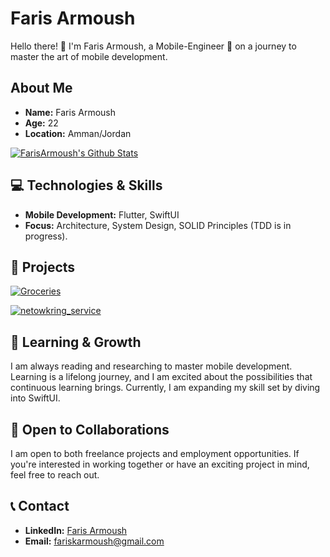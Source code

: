 # Faris Armoush

Hello there! 👋 I'm Faris Armoush, a Mobile-Engineer 📱 on a journey to master the art of mobile development.

## About Me

- **Name:** Faris Armoush
- **Age:** 22
- **Location:** Amman/Jordan

[![FarisArmoush's Github Stats](https://github-readme-stats.vercel.app/api?username=FarisArmoush&count_private=true&show_icons=true&theme=github_dark)](https://github.com/FarisArmoush)

## 💻 Technologies & Skills

- **Mobile Development:** Flutter, SwiftUI
- **Focus:** Architecture, System Design, SOLID Principles (TDD is in progress).

## 🚀 Projects
[![Groceries](https://github-readme-stats.vercel.app/api/pin/?username=FarisArmoush&repo=groceries&theme=github_dark)](https://github.com/FarisArmoush/groceries)

[![netowkring_service](https://github-readme-stats.vercel.app/api/pin/?username=FarisArmoush&repo=networking_service&theme=github_dark)](https://github.com/FarisArmoush/networking_service)



## 🌱 Learning & Growth

I am always reading and researching to master mobile development. Learning is a lifelong journey, and I am excited about the possibilities that continuous learning brings. Currently, I am expanding my skill set by diving into SwiftUI.

## 🤝 Open to Collaborations

I am open to both freelance projects and employment opportunities. If you're interested in working together or have an exciting project in mind, feel free to reach out.

## 📞 Contact

- **LinkedIn:** [Faris Armoush](https://www.linkedin.com/in/farisarmoush/)
- **Email:** fariskarmoush@gmail.com
